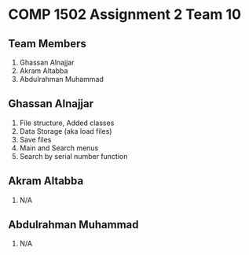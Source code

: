 # COMP 1502 Assignment 2 Team 10

## Team Members
1. Ghassan Alnajjar
2. Akram Altabba
3. Abdulrahman Muhammad

## Ghassan Alnajjar
1. File structure, Added classes 
2. Data Storage (aka load files)
3. Save files
4. Main and Search menus
5. Search by serial number function

## Akram Altabba
1. N/A

## Abdulrahman Muhammad
1. N/A



